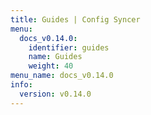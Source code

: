 ```yaml
---
title: Guides | Config Syncer
menu:
  docs_v0.14.0:
    identifier: guides
    name: Guides
    weight: 40
menu_name: docs_v0.14.0
info:
  version: v0.14.0
---
```


